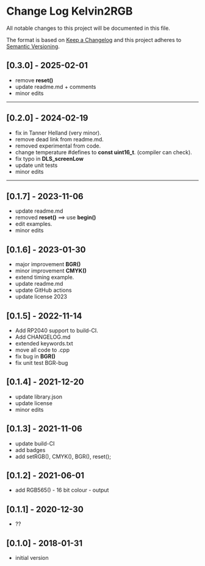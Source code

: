 # Change Log Kelvin2RGB

All notable changes to this project will be documented in this file.

The format is based on [Keep a Changelog](http://keepachangelog.com/)
and this project adheres to [Semantic Versioning](http://semver.org/).


## [0.3.0] - 2025-02-01
- remove **reset()**
- update readme.md + comments
- minor edits

----

## [0.2.0] - 2024-02-19
- fix in Tanner Helland (very minor).
- remove dead link from readme.md.
- removed experimental from code.
- change temperature #defines to **const uint16_t**. (compiler can check).
- fix typo in **DLS_screenLow**
- update unit tests
- minor edits

----

## [0.1.7] - 2023-11-06
- update readme.md
- removed **reset()** ==> use **begin()**
- edit examples.
- minor edits

## [0.1.6] - 2023-01-30
- major improvement **BGR()**
- minor improvement **CMYK()**
- extend timing example.
- update readme.md
- update GitHub actions
- update license 2023

## [0.1.5] - 2022-11-14
- Add RP2040 support to build-CI.
- Add CHANGELOG.md
- extended keywords.txt
- move all code to .cpp
- fix bug in **BGR()**
- fix unit test BGR-bug

## [0.1.4] - 2021-12-20
- update library.json
- update license
- minor edits

## [0.1.3] - 2021-11-06
- update build-CI
- add badges
- add setRGB(), CMYK(), BGR(), reset();

## [0.1.2] - 2021-06-01
- add RGB565() - 16 bit colour - output

## [0.1.1] - 2020-12-30
- ??

## [0.1.0] - 2018-01-31
- initial version



